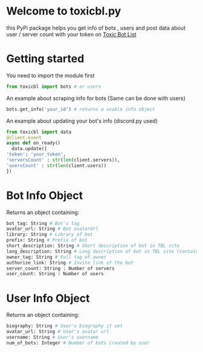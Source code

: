 # Welcome to toxicbl.py
 this PyPi package helps you get info of bots , users and post data about user
 / server count with your token on [Toxic Bot List](https://www.toxic-bot-list.ml)
# Getting started
You need to import the module first
```py
from toxicbl import bots # or users 
```
An example about scraping info for bots (Same can be done with users)
```py
bots.get_info('your_id') # returns a usable info object
```
An example about updating your bot's info (discord.py used)
```py
from toxicbl import data
@client.event
async def on_ready()
  data.update({
'token': 'your_token',
'serversCount' : str(len(client.servers)),
'usersCount' : str(len(client.users))
})
```
# Bot Info Object
Returns an object containing: 
```py
bot_tag: String # Bot's tag
avatar_url: String # Bot avatarUrl
library: String # Library of bot
prefix: String # Prefix of bot
short_description: String # Short description of bot in TBL site
long_description: String # Long description of bot in TBL site (contains markdown & html)
owner_tag: String # Full tag of owner
authorize_link: String # Invite link of the bot
server_count: String : Number of servers
user_count: String : Number of users
```
# User Info Object
Returns an object containing: 
```py
biography: String # User's biography if set
avatar_url: String # User's avatar url
username: String # User's username
num_of_bots: Integer # Number of bots created by user
```